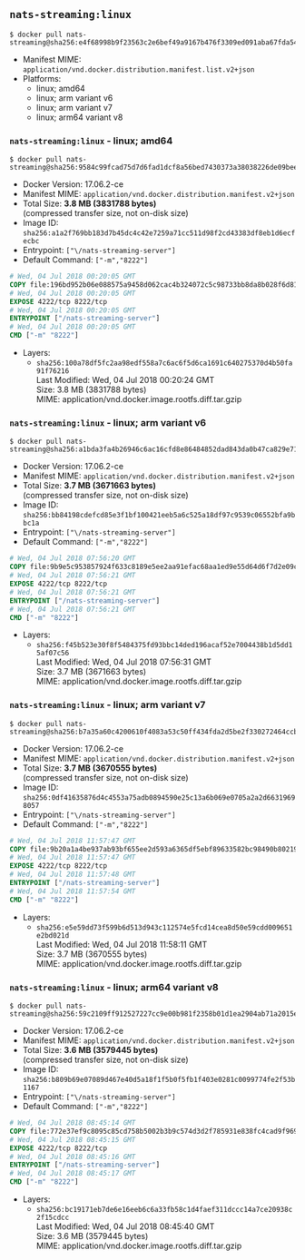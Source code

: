 ## `nats-streaming:linux`

```console
$ docker pull nats-streaming@sha256:e4f68998b9f23563c2e6bef49a9167b476f3309ed091aba67fda54d126db28d5
```

-	Manifest MIME: `application/vnd.docker.distribution.manifest.list.v2+json`
-	Platforms:
	-	linux; amd64
	-	linux; arm variant v6
	-	linux; arm variant v7
	-	linux; arm64 variant v8

### `nats-streaming:linux` - linux; amd64

```console
$ docker pull nats-streaming@sha256:9584c99fcad75d7d6fad1dcf8a56bed7430373a38038226de09beeba3b7801c5
```

-	Docker Version: 17.06.2-ce
-	Manifest MIME: `application/vnd.docker.distribution.manifest.v2+json`
-	Total Size: **3.8 MB (3831788 bytes)**  
	(compressed transfer size, not on-disk size)
-	Image ID: `sha256:a1a2f769bb183d7b45dc4c42e7259a71cc511d98f2cd43383df8eb1d6ecfecbc`
-	Entrypoint: `["\/nats-streaming-server"]`
-	Default Command: `["-m","8222"]`

```dockerfile
# Wed, 04 Jul 2018 00:20:05 GMT
COPY file:196bd952b06e088575a9458d062cac4b324072c5c98733bb8da8b028f6d81f67 in /nats-streaming-server 
# Wed, 04 Jul 2018 00:20:05 GMT
EXPOSE 4222/tcp 8222/tcp
# Wed, 04 Jul 2018 00:20:05 GMT
ENTRYPOINT ["/nats-streaming-server"]
# Wed, 04 Jul 2018 00:20:05 GMT
CMD ["-m" "8222"]
```

-	Layers:
	-	`sha256:100a78df5fc2aa98edf558a7c6ac6f5d6ca1691c640275370d4b50fa91f76216`  
		Last Modified: Wed, 04 Jul 2018 00:20:24 GMT  
		Size: 3.8 MB (3831788 bytes)  
		MIME: application/vnd.docker.image.rootfs.diff.tar.gzip

### `nats-streaming:linux` - linux; arm variant v6

```console
$ docker pull nats-streaming@sha256:a1bda3fa4b26946c6ac16cfd8e86484852dad843da0b47ca829e7171b16f79e1
```

-	Docker Version: 17.06.2-ce
-	Manifest MIME: `application/vnd.docker.distribution.manifest.v2+json`
-	Total Size: **3.7 MB (3671663 bytes)**  
	(compressed transfer size, not on-disk size)
-	Image ID: `sha256:bb84198cdefcd85e3f1bf100421eeb5a6c525a18df97c9539c06552bfa9bbc1a`
-	Entrypoint: `["\/nats-streaming-server"]`
-	Default Command: `["-m","8222"]`

```dockerfile
# Wed, 04 Jul 2018 07:56:20 GMT
COPY file:9b9e5c953857924f633c8189e5ee2aa91efac68aa1ed9e55d64d6f7d2e09c432 in /nats-streaming-server 
# Wed, 04 Jul 2018 07:56:21 GMT
EXPOSE 4222/tcp 8222/tcp
# Wed, 04 Jul 2018 07:56:21 GMT
ENTRYPOINT ["/nats-streaming-server"]
# Wed, 04 Jul 2018 07:56:21 GMT
CMD ["-m" "8222"]
```

-	Layers:
	-	`sha256:f45b523e30f8f5484375fd93bbc14ded196acaf52e7004438b1d5dd15af07c56`  
		Last Modified: Wed, 04 Jul 2018 07:56:31 GMT  
		Size: 3.7 MB (3671663 bytes)  
		MIME: application/vnd.docker.image.rootfs.diff.tar.gzip

### `nats-streaming:linux` - linux; arm variant v7

```console
$ docker pull nats-streaming@sha256:b7a35a60c4200610f4083a53c50ff434fda2d5be2f330272464ccb24b6be22f5
```

-	Docker Version: 17.06.2-ce
-	Manifest MIME: `application/vnd.docker.distribution.manifest.v2+json`
-	Total Size: **3.7 MB (3670555 bytes)**  
	(compressed transfer size, not on-disk size)
-	Image ID: `sha256:0df41635876d4c4553a75adb0894590e25c13a6b069e0705a2a2d66319698057`
-	Entrypoint: `["\/nats-streaming-server"]`
-	Default Command: `["-m","8222"]`

```dockerfile
# Wed, 04 Jul 2018 11:57:47 GMT
COPY file:9b20a1a4be937ab93bf655ee2d593a6365df5ebf89633582bc98490b80219f48 in /nats-streaming-server 
# Wed, 04 Jul 2018 11:57:47 GMT
EXPOSE 4222/tcp 8222/tcp
# Wed, 04 Jul 2018 11:57:48 GMT
ENTRYPOINT ["/nats-streaming-server"]
# Wed, 04 Jul 2018 11:57:54 GMT
CMD ["-m" "8222"]
```

-	Layers:
	-	`sha256:e5e59dd73f599b6d513d943c112574e5fcd14cea8d50e59cdd009651e2bd021d`  
		Last Modified: Wed, 04 Jul 2018 11:58:11 GMT  
		Size: 3.7 MB (3670555 bytes)  
		MIME: application/vnd.docker.image.rootfs.diff.tar.gzip

### `nats-streaming:linux` - linux; arm64 variant v8

```console
$ docker pull nats-streaming@sha256:59c2109ff912527227cc9e00b981f2358b01d1ea2904ab71a2015e579403869a
```

-	Docker Version: 17.06.2-ce
-	Manifest MIME: `application/vnd.docker.distribution.manifest.v2+json`
-	Total Size: **3.6 MB (3579445 bytes)**  
	(compressed transfer size, not on-disk size)
-	Image ID: `sha256:b809b69e07089d467e40d5a18f1f5b0f5fb1f403e0281c0099774fe2f53b1167`
-	Entrypoint: `["\/nats-streaming-server"]`
-	Default Command: `["-m","8222"]`

```dockerfile
# Wed, 04 Jul 2018 08:45:14 GMT
COPY file:772e37ef9c8095c85cd758b5002b3b9c574d3d2f785931e838fc4cad9f969311 in /nats-streaming-server 
# Wed, 04 Jul 2018 08:45:15 GMT
EXPOSE 4222/tcp 8222/tcp
# Wed, 04 Jul 2018 08:45:16 GMT
ENTRYPOINT ["/nats-streaming-server"]
# Wed, 04 Jul 2018 08:45:17 GMT
CMD ["-m" "8222"]
```

-	Layers:
	-	`sha256:bc19171eb7de6e16eeb6c6a33fb58c1d4faef311dccc14a7ce20938c2f15cdcc`  
		Last Modified: Wed, 04 Jul 2018 08:45:40 GMT  
		Size: 3.6 MB (3579445 bytes)  
		MIME: application/vnd.docker.image.rootfs.diff.tar.gzip
